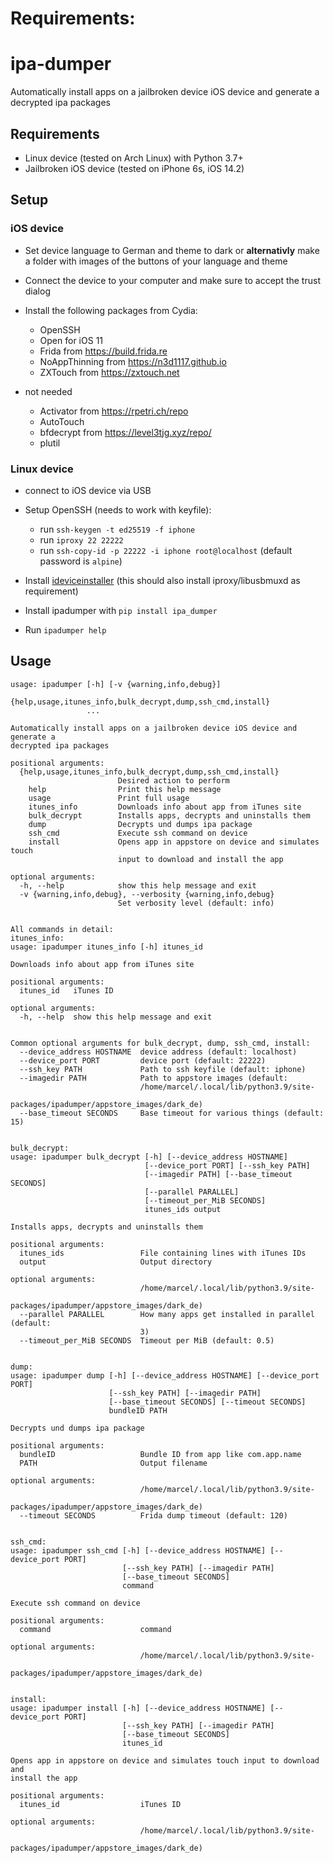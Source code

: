 # Requirements:

# ipa-dumper

Automatically install apps on a jailbroken device iOS device and generate a decrypted ipa packages

## Requirements

- Linux device (tested on Arch Linux) with Python 3.7+
- Jailbroken iOS device (tested on iPhone 6s, iOS 14.2)

## Setup

### iOS device

- Set device language to German and theme to dark or **alternativly** make a folder with images of the buttons of your language and theme
- Connect the device to your computer and make sure to accept the trust dialog
- Install the following packages from Cydia:
  - OpenSSH
  - Open for iOS 11
  - Frida from https://build.frida.re
  - NoAppThinning from https://n3d1117.github.io
  - ZXTouch from https://zxtouch.net
- not needed

  - Activator from https://rpetri.ch/repo
  - AutoTouch
  - bfdecrypt from https://level3tjg.xyz/repo/
  - plutil

### Linux device

- connect to iOS device via USB
- Setup OpenSSH (needs to work with keyfile):

  - run `ssh-keygen -t ed25519 -f iphone`
  - run `iproxy 22 22222`
  - run `ssh-copy-id -p 22222 -i iphone root@localhost` (default password is `alpine`)

- Install [ideviceinstaller](https://github.com/libimobiledevice/ideviceinstaller) (this should also install iproxy/libusbmuxd as requirement)
- Install ipadumper with `pip install ipa_dumper`
- Run `ipadumper help`

## Usage

```
usage: ipadumper [-h] [-v {warning,info,debug}]
                 {help,usage,itunes_info,bulk_decrypt,dump,ssh_cmd,install}
                 ...

Automatically install apps on a jailbroken device iOS device and generate a
decrypted ipa packages

positional arguments:
  {help,usage,itunes_info,bulk_decrypt,dump,ssh_cmd,install}
                        Desired action to perform
    help                Print this help message
    usage               Print full usage
    itunes_info         Downloads info about app from iTunes site
    bulk_decrypt        Installs apps, decrypts and uninstalls them
    dump                Decrypts und dumps ipa package
    ssh_cmd             Execute ssh command on device
    install             Opens app in appstore on device and simulates touch
                        input to download and install the app

optional arguments:
  -h, --help            show this help message and exit
  -v {warning,info,debug}, --verbosity {warning,info,debug}
                        Set verbosity level (default: info)


All commands in detail:
itunes_info:
usage: ipadumper itunes_info [-h] itunes_id

Downloads info about app from iTunes site

positional arguments:
  itunes_id   iTunes ID

optional arguments:
  -h, --help  show this help message and exit


Common optional arguments for bulk_decrypt, dump, ssh_cmd, install:
  --device_address HOSTNAME  device address (default: localhost)
  --device_port PORT         device port (default: 22222)
  --ssh_key PATH             Path to ssh keyfile (default: iphone)
  --imagedir PATH            Path to appstore images (default:
                             /home/marcel/.local/lib/python3.9/site-
                             packages/ipadumper/appstore_images/dark_de)
  --base_timeout SECONDS     Base timeout for various things (default: 15)


bulk_decrypt:
usage: ipadumper bulk_decrypt [-h] [--device_address HOSTNAME]
                              [--device_port PORT] [--ssh_key PATH]
                              [--imagedir PATH] [--base_timeout SECONDS]
                              [--parallel PARALLEL]
                              [--timeout_per_MiB SECONDS]
                              itunes_ids output

Installs apps, decrypts and uninstalls them

positional arguments:
  itunes_ids                 File containing lines with iTunes IDs
  output                     Output directory

optional arguments:
                             /home/marcel/.local/lib/python3.9/site-
                             packages/ipadumper/appstore_images/dark_de)
  --parallel PARALLEL        How many apps get installed in parallel (default:
                             3)
  --timeout_per_MiB SECONDS  Timeout per MiB (default: 0.5)


dump:
usage: ipadumper dump [-h] [--device_address HOSTNAME] [--device_port PORT]
                      [--ssh_key PATH] [--imagedir PATH]
                      [--base_timeout SECONDS] [--timeout SECONDS]
                      bundleID PATH

Decrypts und dumps ipa package

positional arguments:
  bundleID                   Bundle ID from app like com.app.name
  PATH                       Output filename

optional arguments:
                             /home/marcel/.local/lib/python3.9/site-
                             packages/ipadumper/appstore_images/dark_de)
  --timeout SECONDS          Frida dump timeout (default: 120)


ssh_cmd:
usage: ipadumper ssh_cmd [-h] [--device_address HOSTNAME] [--device_port PORT]
                         [--ssh_key PATH] [--imagedir PATH]
                         [--base_timeout SECONDS]
                         command

Execute ssh command on device

positional arguments:
  command                    command

optional arguments:
                             /home/marcel/.local/lib/python3.9/site-
                             packages/ipadumper/appstore_images/dark_de)


install:
usage: ipadumper install [-h] [--device_address HOSTNAME] [--device_port PORT]
                         [--ssh_key PATH] [--imagedir PATH]
                         [--base_timeout SECONDS]
                         itunes_id

Opens app in appstore on device and simulates touch input to download and
install the app

positional arguments:
  itunes_id                  iTunes ID

optional arguments:
                             /home/marcel/.local/lib/python3.9/site-
                             packages/ipadumper/appstore_images/dark_de)
```
